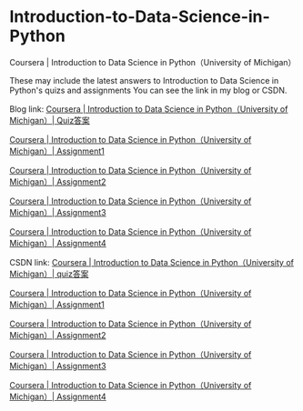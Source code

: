 # Introduction-to-Data-Science-in-Python
Coursera | Introduction to Data Science in Python（University of Michigan）

These may include the latest answers to Introduction to Data Science in Python's quizs and assignments
You can see the link in my blog or CSDN.

Blog link:
[Coursera | Introduction to Data Science in Python（University of Michigan）| Quiz答案](https://ycchen00.github.io/2020/11/09/Intro2DS/Quiz/)

[Coursera | Introduction to Data Science in Python（University of Michigan）| Assignment1](https://ycchen00.github.io/2020/11/09/Intro2DS/Assignment1/)

[Coursera | Introduction to Data Science in Python（University of Michigan）| Assignment2](https://ycchen00.github.io/2020/11/09/Intro2DS/Assignment2/)

[Coursera | Introduction to Data Science in Python（University of Michigan）| Assignment3](https://ycchen00.github.io/2020/11/09/Intro2DS/Assignment3/)

[Coursera | Introduction to Data Science in Python（University of Michigan）| Assignment4](
https://ycchen00.github.io/2020/11/09/Intro2DS/Assignment4/)


CSDN link:
[Coursera | Introduction to Data Science in Python（University of Michigan）| quiz答案](https://blog.csdn.net/weixin_43360896/article/details/109544058)

[Coursera | Introduction to Data Science in Python（University of Michigan）| Assignment1](https://blog.csdn.net/weixin_43360896/article/details/109583609)

[Coursera | Introduction to Data Science in Python（University of Michigan）| Assignment2](https://blog.csdn.net/weixin_43360896/article/details/109577773)

[Coursera | Introduction to Data Science in Python（University of Michigan）| Assignment3](https://blog.csdn.net/weixin_43360896/article/details/109583813)

[Coursera | Introduction to Data Science in Python（University of Michigan）| Assignment4](https://blog.csdn.net/weixin_43360896/article/details/109584609)
